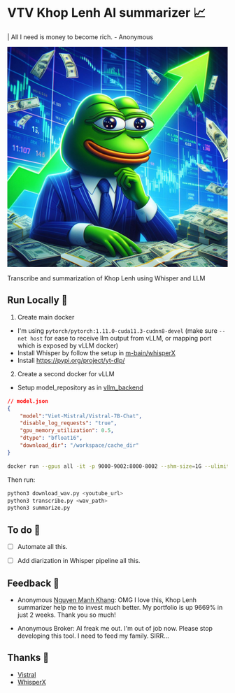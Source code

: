 
# VTV Khop Lenh AI summarizer 📈

| All I need is money to become rich. - Anonymous

![Stonk](./images/intro.jpg)

Transcribe and summarization of Khop Lenh using Whisper and LLM


## Run Locally 🚀

1) Create main docker
- I'm using `pytorch/pytorch:1.11.0-cuda11.3-cudnn8-devel` (make sure `--net host` for ease to receive llm output from vLLM, or mapping port which is exposed by vLLM docker)
- Install Whisper by follow the setup in [m-bain/whisperX](https://github.com/m-bain/whisperX?tab=readme-ov-file#setup-%EF%B8%8F)
- Install https://pypi.org/project/yt-dlp/

2) Create a second docker for vLLM
- Setup model_repository as in [vllm_backend](https://github.com/triton-inference-server/vllm_backend/tree/main/samples/model_repository)

```json
// model.json
{
    "model":"Viet-Mistral/Vistral-7B-Chat",
    "disable_log_requests": "true",
    "gpu_memory_utilization": 0.5,
    "dtype": "bfloat16",
    "download_dir": "/workspace/cache_dir"
}
```

```sh
docker run --gpus all -it -p 9000-9002:8000-8002 --shm-size=1G --ulimit memlock=-1 --ulimit stack=67108864 -v path/to/workspace:/workspace -w /workspace nvcr.io/nvidia/tritonserver:23.10-vllm-python-py3 tritonserver --model-store ./model_repository
```

Then run:

```sh
python3 download_wav.py <youtube_url>
python3 transcribe.py <wav_path>
python3 summarize.py
```


## To do 📝

- [ ] Automate all this. 
- [ ] Add diarization in Whisper pipeline all this. 


## Feedback 📢

- Anonymous [Nguyen Manh Khang](https://github.com/nguyenbim/): OMG I love this, Khop Lenh summarizer help me to invest much better. My portfolio is up 9669% in just 2 weeks. Thank you so much!

- Anonymous Broker: AI freak me out. I'm out of job now. Please stop developing this tool. I need to feed my family. SIRR...

## Thanks 🙏
- [Vistral](https://huggingface.co/Viet-Mistral/Vistral-7B-Chat)
- [WhisperX](https://github.com/m-bain/whisperX)